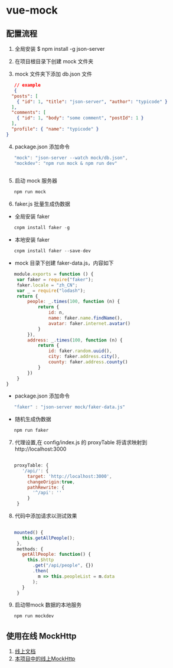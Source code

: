 # vue-mock

## 配置流程

1. 全局安装 $ npm install -g json-server

2. 在项目根目录下创建 mock 文件夹

3. mock 文件夹下添加 db.json 文件

```json
   // example
   {
  "posts": [
    { "id": 1, "title": "json-server", "author": "typicode" }
  ],
  "comments": [
    { "id": 1, "body": "some comment", "postId": 1 }
  ],
  "profile": { "name": "typicode" }
}
```

4. package.json 添加命令

```js
   "mock": "json-server --watch mock/db.json",
   "mockdev": "npm run mock & npm run dev"
   
```

5. 启动 mock 服务器

```js
   npm run mock 
```

6. faker.js 批量生成伪数据

* 全局安装 faker

```js
   cnpm install faker -g
```
* 本地安装 faker
```js
   cnpm install faker --save-dev
```
* mock 目录下创建 faker-data.js，内容如下

```js
   module.exports = function () {
    var faker = require("faker");
    faker.locale = "zh_CN";
    var _ = require("lodash");
    return {
        people: _.times(100, function (n) {
            return {
                id: n,
                name: faker.name.findName(),
                avatar: faker.internet.avatar()
            }
        }),
        address: _.times(100, function (n) {
            return {
                id: faker.random.uuid(),
                city: faker.address.city(),
                county: faker.address.county()
            }
        })
    }
}

```

*  package.json 添加命令

```js
   "faker" : "json-server mock/faker-data.js"
```

* 随机生成伪数据

```js
   npm run faker
```

7. 代理设置,在 config/index.js 的 proxyTable 将请求映射到 http://localhost:3000

```js
  
   proxyTable: {
      '/api/': {
        target: 'http://localhost:3000',
        changeOrigin:true,
        pathRewrite: {
          '^/api': ''
        }
    }
```

8. 代码中添加请求以测试效果

```js
  
   mounted() {
      this.getAllPeople();
    },
    methods: {
      getAllPeople: function() {
        this.$http
          .get("/api/people", {})
          .then(
            m => this.peopleList = m.data
          );
      }
    }

```

9. 启动带mock 数据的本地服务

```js
   npm run mockdev 
```

## 使用在线 MockHttp 

1. [线上文档](http://www.mockhttp.cn/html/help.html)
2. [本项目中的线上MockHttp](https://www.easy-mock.com/mock/5a220ee567862f4d0c0d6e56/weizhengda/posts#!method=get)